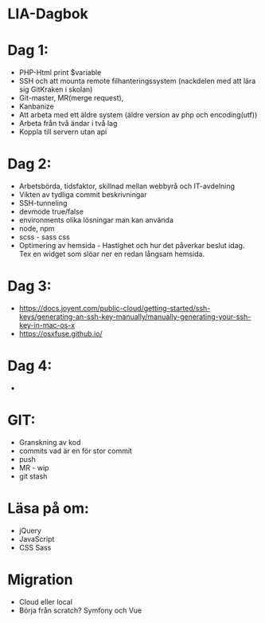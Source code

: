 # LIA-Dagbok

# Dag 1:
* PHP-Html print $variable
* SSH och att mounta remote filhanteringssystem (nackdelen med att lära sig GitKraken i skolan)
* Git-master, MR(merge request), 
* Kanbanize
* Att arbeta med ett äldre system (äldre version av php och encoding(utf))
* Arbeta från två ändar i två lag
* Koppla till servern utan api

# Dag 2:
* Arbetsbörda, tidsfaktor, skillnad mellan webbyrå och IT-avdelning
* Vikten av tydliga commit beskrivningar
* SSH-tunneling
* devmode true/false
* environments olika lösningar man kan använda
* node, npm
* scss - sass css
* Optimering av hemsida - Hastighet och hur det påverkar beslut idag. Tex en widget som slöar ner en redan långsam hemsida. 

# Dag 3:
* https://docs.joyent.com/public-cloud/getting-started/ssh-keys/generating-an-ssh-key-manually/manually-generating-your-ssh-key-in-mac-os-x
* https://osxfuse.github.io/

# Dag 4:
* 


# GIT:
* Granskning av kod
* commits vad är en för stor commit
* push
* MR - wip
* git stash

# Läsa på om:
* jQuery
* JavaScript
* CSS Sass

# Migration
* Cloud eller local
* Börja från scratch? Symfony och Vue
